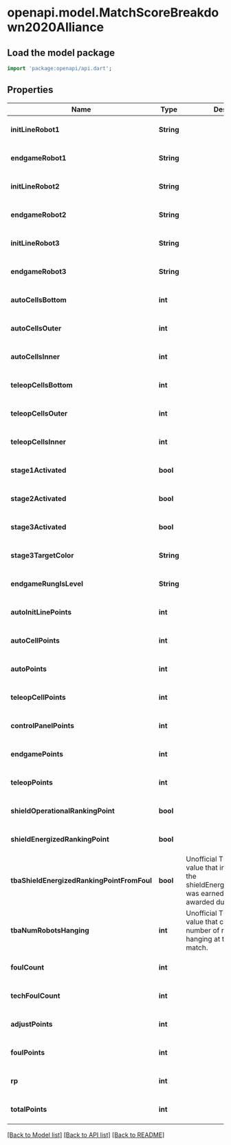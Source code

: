 # openapi.model.MatchScoreBreakdown2020Alliance

## Load the model package
```dart
import 'package:openapi/api.dart';
```

## Properties
Name | Type | Description | Notes
------------ | ------------- | ------------- | -------------
**initLineRobot1** | **String** |  | [optional] [default to null]
**endgameRobot1** | **String** |  | [optional] [default to null]
**initLineRobot2** | **String** |  | [optional] [default to null]
**endgameRobot2** | **String** |  | [optional] [default to null]
**initLineRobot3** | **String** |  | [optional] [default to null]
**endgameRobot3** | **String** |  | [optional] [default to null]
**autoCellsBottom** | **int** |  | [optional] [default to null]
**autoCellsOuter** | **int** |  | [optional] [default to null]
**autoCellsInner** | **int** |  | [optional] [default to null]
**teleopCellsBottom** | **int** |  | [optional] [default to null]
**teleopCellsOuter** | **int** |  | [optional] [default to null]
**teleopCellsInner** | **int** |  | [optional] [default to null]
**stage1Activated** | **bool** |  | [optional] [default to null]
**stage2Activated** | **bool** |  | [optional] [default to null]
**stage3Activated** | **bool** |  | [optional] [default to null]
**stage3TargetColor** | **String** |  | [optional] [default to null]
**endgameRungIsLevel** | **String** |  | [optional] [default to null]
**autoInitLinePoints** | **int** |  | [optional] [default to null]
**autoCellPoints** | **int** |  | [optional] [default to null]
**autoPoints** | **int** |  | [optional] [default to null]
**teleopCellPoints** | **int** |  | [optional] [default to null]
**controlPanelPoints** | **int** |  | [optional] [default to null]
**endgamePoints** | **int** |  | [optional] [default to null]
**teleopPoints** | **int** |  | [optional] [default to null]
**shieldOperationalRankingPoint** | **bool** |  | [optional] [default to null]
**shieldEnergizedRankingPoint** | **bool** |  | [optional] [default to null]
**tbaShieldEnergizedRankingPointFromFoul** | **bool** | Unofficial TBA-computed value that indicates whether the shieldEnergizedRankingPoint was earned normally or awarded due to a foul. | [optional] [default to null]
**tbaNumRobotsHanging** | **int** | Unofficial TBA-computed value that counts the number of robots who were hanging at the end of the match. | [optional] [default to null]
**foulCount** | **int** |  | [optional] [default to null]
**techFoulCount** | **int** |  | [optional] [default to null]
**adjustPoints** | **int** |  | [optional] [default to null]
**foulPoints** | **int** |  | [optional] [default to null]
**rp** | **int** |  | [optional] [default to null]
**totalPoints** | **int** |  | [optional] [default to null]

[[Back to Model list]](../README.md#documentation-for-models) [[Back to API list]](../README.md#documentation-for-api-endpoints) [[Back to README]](../README.md)


